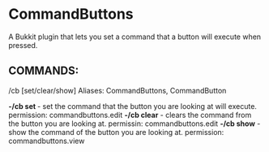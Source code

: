 CommandButtons
==============

A Bukkit plugin that lets you set a command that a button will execute when pressed.

## COMMANDS: 
  /cb [set/clear/show]
  Aliases: CommandButtons, CommandButton
  
  **-/cb set <command>** - set the command that the button you are looking at will execute.
    permission: commandbuttons.edit
  **-/cb clear** - clears the command from the button you are looking at.
    permissin: commandbuttons.edit
  **-/cb show** - show the command of the button you are looking at.
    permission: commandbuttons.view
